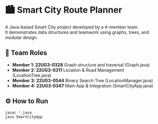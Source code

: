 
# 🏙️ Smart City Route Planner

A Java-based Smart City project developed by a 4-member team.  
It demonstrates data structures and teamwork using graphs, trees, and modular design.

## 👥 Team Roles
- **Member 1: 22UG3-0328** Graph structure and traversal (Graph.java)
- **Member 2: 22UG3-0311** Location & Road Management (LocationTree.java)
- **Member 3: 22UG3-0544** Binary Search Tree (LocationManager.java)
- **Member 4: 22UG3-0347** Main App & Integration (SmartCityApp.java)

## ⚙️ How to Run
```bash
javac *.java
java SmartCityApp
